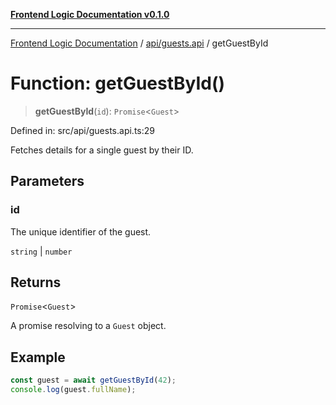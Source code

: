 [**Frontend Logic Documentation v0.1.0**](../../../README.md)

***

[Frontend Logic Documentation](../../../modules.md) / [api/guests.api](../README.md) / getGuestById

# Function: getGuestById()

> **getGuestById**(`id`): `Promise`\<`Guest`\>

Defined in: src/api/guests.api.ts:29

Fetches details for a single guest by their ID.

## Parameters

### id

The unique identifier of the guest.

`string` | `number`

## Returns

`Promise`\<`Guest`\>

A promise resolving to a `Guest` object.

## Example

```ts
const guest = await getGuestById(42);
console.log(guest.fullName);
```

